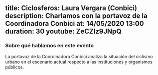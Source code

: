title: Ciclosferos: Laura Vergara (Conbici)
description: Charlamos con la portavoz de la Coordinadora Conbici
at: 14/05/2020 13:00
duration: 30
youtube: ZeCZIz9JNpQ
----
### Sobre qué hablamos en este evento

La portavoz de la Coordinadora Conbici analiza la situación del ciclismo urbano en el escenario actual respecto a las instituciones y organismos públicos.

